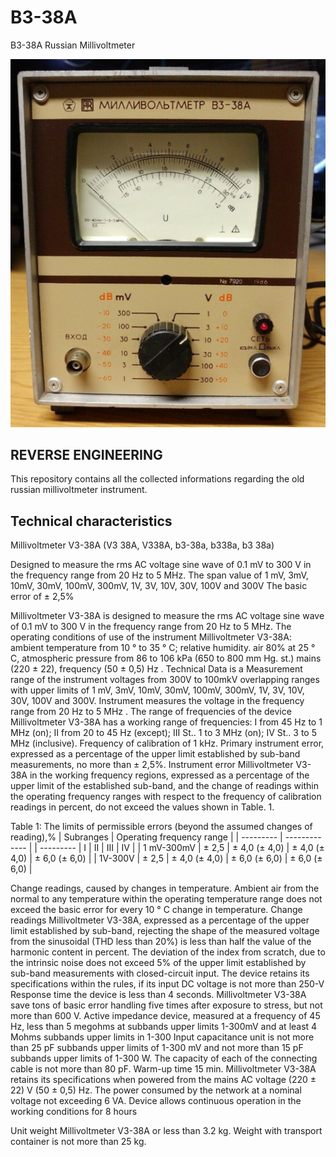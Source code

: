 # B3-38A
B3-38A Russian Millivoltmeter

![Photo](rv_doc/B3-38A.png?raw=true "Photo")

REVERSE ENGINEERING
-------------------
This repository contains all the collected informations regarding the old russian millivoltmeter instrument.

Technical characteristics
-------------------------
Millivoltmeter V3-38A (V3 38A, V338A, b3-38a, b338a, b3 38a)

Designed to measure the rms AC voltage sine wave of 0.1 mV to 300 V in the frequency range from 20 Hz to 5 MHz.
The span value of 1 mV, 3mV, 10mV, 30mV, 100mV, 300mV, 1V, 3V, 10V, 30V, 100V and 300V
The basic error of ± 2,5%

Millivoltmeter V3-38A is designed to measure the rms AC voltage sine wave of 0.1 mV to 300 V in the frequency range from 20 Hz to 5 MHz.
The operating conditions of use of the instrument Millivoltmeter V3-38A: ambient temperature from 10 ° to 35 ° C;
relative humidity. air 80% at 25 ° C, atmospheric pressure from 86 to 106 kPa (650 to 800 mm Hg. st.) mains (220 ± 22), frequency (50 ± 0,5) Hz .
Technical Data is a
Measurement range of the instrument voltages from 300V to 100mkV overlapping ranges with upper limits of 1 mV, 3mV, 10mV, 30mV, 100mV, 300mV, 1V, 3V, 10V, 30V, 100V and 300V. Instrument measures the voltage in the frequency range from 20 Hz to 5 MHz .
The range of frequencies of the device Millivoltmeter V3-38A has a working range of frequencies:
I from 45 Hz to 1 MHz (on);
II from 20 to 45 Hz (except);
III St.. 1 to 3 MHz (on);
IV St.. 3 to 5 MHz (inclusive).
Frequency of calibration of 1 kHz. Primary instrument error, expressed as a percentage of the upper limit established by sub-band measurements, no more than ± 2,5%.
Instrument error Millivoltmeter V3-38A in the working frequency regions, expressed as a percentage of the upper limit of the established sub-band, and the change of readings within the operating frequency ranges with respect to the frequency of calibration readings in percent, do not exceed the values ​​shown in Table. 1.

 
Table 1: The limits of permissible errors (beyond the assumed changes of reading),%
| Subranges | Operating frequency range |
| --------- | ------------- |
| --------- | I | II | III | IV |
| 1 mV-300mV | ± 2,5 | ± 4,0 (± 4,0) | ± 4,0 (± 4,0) | ± 6,0 (± 6,0) |
| 1V-300V | ± 2,5 | ± 4,0 (± 4,0) | ± 6,0 (± 6,0) | ± 6,0 (± 6,0) |

Change readings, caused by changes in temperature. Ambient air from the normal to any temperature within the operating temperature range does not exceed the basic error for every 10 ° C change in temperature.
Change readings Millivoltmeter V3-38A, expressed as a percentage of the upper limit established by sub-band, rejecting the shape of the measured voltage from the sinusoidal (THD less than 20%) is less than half the value of the harmonic content in percent.
The deviation of the index from scratch, due to the intrinsic noise does not exceed 5% of the upper limit established by sub-band measurements with closed-circuit input.
The device retains its specifications within the rules, if its input DC voltage is not more than 250-V
Response time the device is less than 4 seconds.
Millivoltmeter V3-38A save tons of basic error handling five times after exposure to stress, but not more than 600 V.
Active impedance device, measured at a frequency of 45 Hz, less than 5 megohms at subbands upper limits 1-300mV and at least 4 Mohms subbands upper limits in 1-300
Input capacitance unit is not more than 25 pF subbands upper limits of 1-300 mV and not more than 15 pF subbands upper limits of 1-300 W.
The capacity of each of the connecting cable is not more than 80 pF. Warm-up time 15 min. Millivoltmeter V3-38A retains its specifications when powered from the mains AC voltage (220 ± 22) V (50 ± 0,5) Hz.
The power consumed by the network at a nominal voltage not exceeding 6 VA. Device allows continuous operation in the working conditions for 8 hours

Unit weight Millivoltmeter V3-38A or less than 3.2 kg.
Weight with transport container is not more than 25 kg.